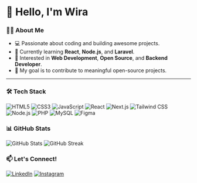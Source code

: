 # 👋 Hello, I'm Wira

### 👨‍💻 About Me  
- 💻 Passionate about coding and building awesome projects.  
- 🌱 Currently learning **React**, **Node.js**, and **Laravel**.  
- 🚀 Interested in **Web Development**, **Open Source**, and **Backend Developer**.  
- 🎯 My goal is to contribute to meaningful open-source projects.  

---

### 🛠️ Tech Stack  
<p align="left">
  <img src="https://img.shields.io/badge/-HTML5-E34F26?logo=html5&logoColor=white&style=for-the-badge&logoWidth=20" alt="HTML5" />
  <img src="https://img.shields.io/badge/-CSS3-1572B6?logo=css3&logoColor=white&style=for-the-badge&logoWidth=20" alt="CSS3" />
  <img src="https://img.shields.io/badge/-JavaScript-F7DF1E?logo=javascript&logoColor=black&style=for-the-badge&logoWidth=20" alt="JavaScript" />
  <img src="https://img.shields.io/badge/-React-61DAFB?logo=react&logoColor=black&style=for-the-badge&logoWidth=20" alt="React" />
  <img src="https://img.shields.io/badge/-Next.js-000000?logo=next.js&logoColor=white&style=for-the-badge&logoWidth=20" alt="Next.js" />
  <img src="https://img.shields.io/badge/-Tailwind%20CSS-06B6D4?logo=tailwindcss&logoColor=white&style=for-the-badge&logoWidth=20" alt="Tailwind CSS" />
  <img src="https://img.shields.io/badge/-Node.js-339933?logo=node.js&logoColor=white&style=for-the-badge&logoWidth=20" alt="Node.js" />
  <img src="https://img.shields.io/badge/-PHP-777BB4?logo=php&logoColor=white&style=for-the-badge&logoWidth=20" alt="PHP" />
  <img src="https://img.shields.io/badge/-MySQL-4479A1?logo=mysql&logoColor=white&style=for-the-badge&logoWidth=20" alt="MySQL" />
  <img src="https://img.shields.io/badge/-Figma-F24E1E?logo=figma&logoColor=white&style=for-the-badge&logoWidth=20" alt="Figma" />
</p>


### 📊 GitHub Stats  
<p align="left">
  <img src="https://github-readme-stats.vercel.app/api?username=wira26&show_icons=true&theme=radical" alt="GitHub Stats" />
  <img src="https://github-readme-streak-stats.herokuapp.com?user=wira26&theme=radical" alt="GitHub Streak" />
</p>

<!-- ---

 ### 🌟 Highlighted Projects  
- 🚀 **[Project Name](link-to-project)**: Short description about the project.  
- 💡 **[Project Name](link-to-project)**: Short description about the project.  

--- 
-->
### 📫 Let's Connect!  
[![LinkedIn](https://img.shields.io/badge/-LinkedIn-0077B5?logo=linkedin&logoColor=white&style=for-the-badge&logoWidth=20)]([https://linkedin.com/in/your-profile](https://www.linkedin.com/in/wira-sanjaya-096630249/))  
[![Instagram](https://img.shields.io/badge/Instagram-%23E4405F.svg?style=for-the-badge&logoWidth=20&logo=Instagram&logoColor=white)]()
<!-- [![Portfolio](https://img.shields.io/badge/-Portfolio-000000?logo=vercel&logoColor=white&style=flat)](https://your-portfolio-link)>

---

⭐️ **"Keep learning, keep growing, and keep coding!"**
